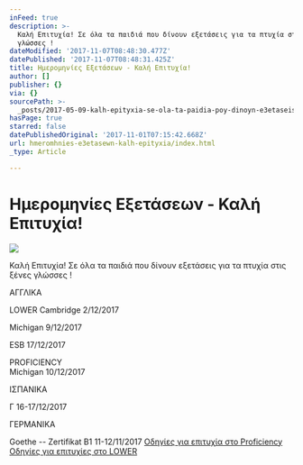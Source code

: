```yaml
---
inFeed: true
description: >-
  Καλή Επιτυχία! Σε όλα τα παιδιά που δίνουν εξετάσεις για τα πτυχία στις ξένες
  γλώσσες !
dateModified: '2017-11-07T08:48:30.477Z'
datePublished: '2017-11-07T08:48:31.425Z'
title: Ημερομηνίες Εξετάσεων - Καλή Επιτυχία!
author: []
publisher: {}
via: {}
sourcePath: >-
  _posts/2017-05-09-kalh-epityxia-se-ola-ta-paidia-poy-dinoyn-e3etaseis-gia-ta.md
hasPage: true
starred: false
datePublishedOriginal: '2017-11-01T07:15:42.668Z'
url: hmeromhnies-e3etasewn-kalh-epityxia/index.html
_type: Article

---
```

# Ημερομηνίες Εξετάσεων - Καλή Επιτυχία!
![](https://the-grid-user-content.s3-us-west-2.amazonaws.com/49b0d28c-4043-4d67-9640-6757b5250f49.jpg)

Καλή Επιτυχία! Σε όλα τα παιδιά που δίνουν εξετάσεις για τα πτυχία στις ξένες γλώσσες !

ΑΓΓΛΙΚΑ 

LOWER               Cambridge           2/12/2017

Michigan              9/12/2017

ESB                      17/12/2017

PROFICIENCY      
Michigan             10/12/2017

ΙΣΠΑΝΙΚΑ 

Γ  16-17/12/2017

ΓΕΡΜΑΝΙΚΑ

Goethe -- Zertifikat B1                11-12/11/2017
[Οδηγί&epsi;ς για &epsi;πιτ&upsi;χία στο Proficiency ][0]
[Οδηγί&epsi;ς για &epsi;πιτ&upsi;χί&epsi;ς στο LOWER][1]

[0]: https://docs.google.com/document/d/1l23PNgII7klrhAI_5d-GdcUW4crPYw7bgLR3bQUbzMg/pub
[1]: https://docs.google.com/a/vaitsa.gr/presentation/d/12jzyL2L8B6opBx1_BMJME_BecUqUvfCv5l-0mX7rOD4/pub?start=false&loop=false&delayms=3000
